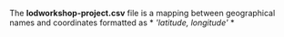 The **lodworkshop-project.csv** file is a mapping between geographical names and coordinates formatted as * *'latitude, longitude'* *
